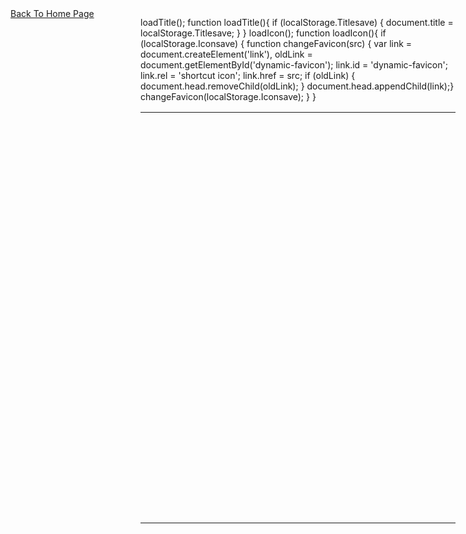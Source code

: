 loadTitle();
function  loadTitle(){
    if (localStorage.Titlesave) {
      document.title = localStorage.Titlesave;
 }
}
loadIcon();
function  loadIcon(){
    if (localStorage.Iconsave) {
      function changeFavicon(src) { var link = document.createElement('link'),     oldLink = document.getElementById('dynamic-favicon'); link.id = 'dynamic-favicon'; link.rel = 'shortcut icon'; link.href = src; if (oldLink) {  document.head.removeChild(oldLink);
} document.head.appendChild(link);}
changeFavicon(localStorage.Iconsave);
 }
}
</script>

<meta http-equiv="content-type" content="text/html; charset=UTF-8" />
<meta http-equiv="X-UA-Compatible" content="chrome=1" />
<script type="text/javascript">/* Copyright 2008 Google. */ (function() { /*

Copyright The Closure Library Authors.
SPDX-License-Identifier: Apache-2.0
*/


(function(){function e(g){this.t={};this.tick=function(h,k,f){this.t[h]=[void 0!=f?f:(new Date).getTime(),k];if(void 0==f)try{window.console.timeStamp("CSI/"+h)}catch(m){}};this.getStartTickTime=function(){return this.t.start[0]};this.tick("start",null,g)}var a;if(window.performance)var d=(a=window.performance.timing)&&a.responseStart;var l=0<d?new e(d):new e;window.jstiming={Timer:e,load:l};if(a){var b=a.navigationStart;0<b&&d>=b&&(window.jstiming.srt=d-b)}if(a){var c=window.jstiming.load;0<b&&d>=
b&&(c.tick("_wtsrt",void 0,b),c.tick("wtsrt_","_wtsrt",d),c.tick("tbsd_","wtsrt_"))}try{a=null,window.chrome&&window.chrome.csi&&(a=Math.floor(window.chrome.csi().pageT),c&&0<b&&(c.tick("_tbnd",void 0,window.chrome.csi().startE),c.tick("tbnd_","_tbnd",b))),null==a&&window.gtbExternal&&(a=window.gtbExternal.pageT()),null==a&&window.external&&(a=window.external.pageT,c&&0<b&&(c.tick("_tbnd",void 0,window.external.startE),c.tick("tbnd_","_tbnd",b))),a&&(window.jstiming.pt=a)}catch(g){}})(); })()
</script>
<script type="text/javascript">/* Copyright 2008 Google. */ (function() { function d(a){return document.getElementById(a)}window.byId=d;function g(a){return a.replace(/^\s+|\s+$/g,"")}window.trim=g;var h=[],k=0;window.JOT_addListener=function(a,b,c){var f=new String(k++);a={eventName:a,handler:b,compId:c,key:f};h.push(a);return f};window.JOT_removeListenerByKey=function(a){for(var b=0;b<h.length;b++)if(h[b].key==a){h.splice(b,1);break}};window.JOT_removeAllListenersForName=function(a){for(var b=0;b<h.length;b++)h[b].eventName==a&&h.splice(b,1)};
window.JOT_postEvent=function(a,b,c){var f={eventName:a,eventSrc:b||{},payload:c||{}};if(window.JOT_fullyLoaded)for(b=h.length,c=0;c<b&&c<h.length;c++){var e=h[c];e&&e.eventName==a&&(f.listenerCompId=e.compId||"",(e="function"==typeof e.handler?e.handler:window[e.handler])&&e(f))}else window.JOT_delayedEvents.push({eventName:a,eventSrc:b,payload:c})};window.JOT_delayedEvents=[];window.JOT_fullyLoaded=!1;
window.JOT_formatRelativeToNow=function(a,b){a=((new Date).getTime()-a)/6E4;if(1440<=a||0>a)return null;var c=0;60<=a&&(a/=60,c=2);2<=a&&c++;return b?window.JOT_siteRelTimeStrs[c].replace("__duration__",Math.floor(a)):window.JOT_userRelTimeStrs[c].replace("__duration__",Math.floor(a))}; })()
</script>
<script>

  

  var breadcrumbs = [{"path":"/site/tyronesgameshack/bloons-tower-defense-3","deleted":false,"title":"Duck Life 1","dir":"ltr"}];
  var JOT_clearDotPath = 'https://ssl.gstatic.com/sites/p/ee267c/system/app/images/cleardot.gif';

  
  var JOT_userRelTimeStrs = ["a minute ago","__duration__ minutes ago","an hour ago","__duration__ hours ago"];

  
  

  


  var webspace = {"gvizGstaticVersion":"current","enableAnalytics":true,"pageSharingId":"jotspot_page","codeembeds":{"outerIframeSrc":"https://www.gstatic.com/jotspot/embeds/code/0f08d42392f2000e7e3f3daf5b427a43/outer_iframe.html","innerIframeSrc":"https://1024545917-jotspot-embeds.googleusercontent.com/code/8d87fa64604b2a11fae2ed06104c58d3/inner_iframe.html"},"enableUniversalAnalytics":false,"sharingPolicy":"OPENED","siteTitle":"Unblocked Games WTF","experiments":{"enableSubpagesGadgetInTakeout":true,"overrideDisableDomainEditing":false,"DisableSiteEditingFeature__disable_site_editing":true,"disableDomainEditing":true},"jot2atari":{"eligibility":"INELIGIBLE"},"onepickUrl":"https://docs.google.com/picker","adsensePublisherId":null,"features":{"moreMobileStyleImprovements":null,"subscriptionDataMigrationInProgress":null,"plusBadge":false},"configProperties":{"disableSiteEditing":null},"isPublic":true,"newSitesBaseUrl":"https://sites.google.com","isConsumer":true,"serverFlags":{"jot2AtariLearnMoreUrl":"https://support.google.com/sites/answer/7035197"},"domainAnalyticsAccountId":"","plusPageId":"","signInUrl":"https://accounts.google.com/AccountChooser?continue\u003dhttps://sites.google.com/site/unblockedgameswtf/slope\u0026service\u003djotspot","analyticsAccountId":"UA-137373682-6","scottyUrl":"/_/upload","homePath":"/","siteNoticeUrlEnabled":false,"plusPageUrl":"","adsensePromoClickedOrSiteIneligible":true,"csiReportUri":"https://gg.google.com/csi","sharingId":"jotspot","termsUrl":"//www.google.com/intl/en/policies/terms/","gvizVersion":1,"editorResources":{"sitelayout":["https://ssl.gstatic.com/sites/p/853d0c/system/app/css/sitelayouteditor.css"],"text":["https://ssl.gstatic.com/sites/p/853d0c/system/js/codemirror.js","https://ssl.gstatic.com/sites/p/853d0c/system/app/css/codemirror_css.css","https://ssl.gstatic.com/sites/p/853d0c/system/js/trog_edit__en.js","https://ssl.gstatic.com/sites/p/853d0c/system/app/css/trogedit.css","/site/unblockedgameswtf/_/rsrc/1633591294000/system/app/css/editor.css","https://ssl.gstatic.com/sites/p/853d0c/system/app/css/codeeditor.css","/site/unblockedgameswtf/_/rsrc/1633591294000/system/app/css/camelot/editor-jfk.css"]},"sharingUrlPrefix":"/_/sharing","isAdsenseEnabled":true,"domain":"defaultdomain","baseUri":"/site/unblockedgameswtf","name":"unblockedgameswtf","siteTemplateId":false,"siteNoticeRevision":10,"siteNoticeUrlAddress":"https://sites.google.com/site/unblockedgame911/","siteNoticeMessage":"","page":{"isRtlLocale":false,"canDeleteWebspace":false,"isPageDraft":null,"parentPath":null,"parentWuid":null,"siteLocale":"en","timeZone":"America/Mexico_City","type":"text","title":"Slope","locale":"en","wuid":"wuid:gx:550e59617dbd5413","revision":41,"path":"/slope","isSiteRtlLocale":false,"pageInheritsPermissions":null,"name":"slope","canChangePath":true,"state":"","properties":{},"bidiEnabled":false,"currentTemplate":{"path":"/config/pagetemplates/test","title":"Test"}},"canPublishScriptToAnyone":true,"user":{"keyboardShortcuts":true,"sessionIndex":0,"guest_":false,"displayNameOrEmail":"Name","userName":"Name","uid":"123","domainUser":false,"renderMobile":false,"domain":null,"namespace":"i.com","hasWriteAccess":false,"namespaceUser":true,"primaryEmail":"email@example.com","hasAdminAccess":false,"isGoogleAdmin":false},"gadgets":{"baseUri":"/site/unblockedgameswtf/system/app/pages/gadgets"}};
  webspace.page.breadcrumbs = breadcrumbs;
  
  var JOT_siteRelTimeStrs = ["a minute ago","__duration__ minutes ago","an hour ago","__duration__ hours ago"];

</script>
<script type="text/javascript">
                window.jstiming.load.tick('scl');
              </script>
<style type="text/css">
</style>
<link rel="stylesheet" type="text/css" href="https://ssl.gstatic.com/sites/p/ee267c/system/app/themes/crystalpanel/standard-css-crystalpanel-ltr-ltr.css" />
<link rel="stylesheet" type="text/css" href="/site/tyronesgameshack/_/rsrc/1635405469000/system/app/css/overlay.css?cb=crystalpanel8a99%25150goog-ws-leftnone30themedefaultstandard" />
<link rel="stylesheet" type="text/css" href="/site/tyronesgameshack/_/rsrc/1635405469000/system/app/css/camelot/allthemes-view.css" />
<!--[if IE]>
          <link rel="stylesheet" type="text/css" href="/site/tyronesgameshack/system/app/css/camelot/allthemes%2die.css" />
        <![endif]-->
<script type="text/javascript">
                window.jstiming.load.tick('cl');
              </script>
</head>
       <a href="/"
       style="position:absolute;width;50px;height: 50px;left:20px;top: 50px;" >Back To Home Page</a>

<body xmlns="http://www.google.com/ns/jotspot" id="body" class=" en            ">

<td id="sites-canvas-wrapper">
<div id="sites-canvas" role="main">
<div id="goog-ws-editor-toolbar-container"> </div>
<div xmlns="http://www.w3.org/1999/xhtml" id="title-crumbs" style="">
</div>

<div id="sites-canvas-main" class="sites-canvas-main">
<div id="sites-canvas-main-content">
<div xmlns="http://www.w3.org/1999/xhtml" class="sites-layout-name-right-sidebar-hf sites-layout-vbox"><div class="sites-layout-tile sites-tile-name-header"><div dir="ltr"><div><div class="sites-embed-align-left-wrapping-off"><div class="sites-embed-border-off sites-embed sites-embed-full-width" style="width:100%;"><div class="sites-embed-content sites-embed-type-maestro"></div></div></div></div></div></div><table cellspacing="0" class="sites-layout-hbox"><tbody><tr><td class="sites-layout-tile sites-tile-name-content-1"><div dir="ltr"><div></div><div><div><div class="site-code-embed-container" data-code="&lt;script src=&quot;https://www-sites-opensocial.googleusercontent.com/gadgets/proxy/refresh=3600&amp;container=enterprise/https://sites.google.com/site/tyronstorage20/ruffle/ruffle.js&quot;&gt;&lt;/script&gt;&#xA;&#xA;&lt;object width=&quot;900&quot; height=&quot;650&quot;&gt;&#xA;    &lt;param name=&quot;movie&quot; value=&quot;https://www-sites-opensocial.googleusercontent.com/gadgets/proxy/refresh=3600&amp;container=enterprise/https://sites.google.com/site/game2swf/swf1/ducklife1.swf?attredirects=0&quot;&gt;&#xA;    &lt;embed src=&quot;https://www-sites-opensocial.googleusercontent.com/gadgets/proxy/refresh=3600&amp;container=enterprise/https://sites.google.com/site/game2swf/swf1/ducklife1.swf?attredirects=0&quot; width=&quot;900&quot; height=&quot;650&quot;&gt;" data-scrollable="false" style="display:block;float:left;width:900px;height:650px;"></div></div></div><div></div></div></td><td class="sites-layout-tile sites-tile-name-content-2 sites-canvas-sidebar"><div dir="ltr"><div><div class="sites-embed-align-left-wrapping-off"><div class="sites-embed-border-off sites-embed" style="width:185px;"><div class="sites-embed-content sites-embed-type-maestro"></div></div></div></div>
<br /></div></td></tr></tbody></table><div class="sites-layout-tile sites-tile-name-footer sites-layout-empty-tile"><div dir="ltr"><br /></div></div></div>
</div> 
</div> 
<div id="sites-canvas-bottom-panel">
<div xmlns="http://www.w3.org/1999/xhtml" id="COMP_page-subpages"> </div>

</table> 
</div> 
</div> 
<div id="sites-chrome-footer-wrapper">
<div id="sites-chrome-footer-wrapper-inside">
<div id="sites-chrome-footer">
</div>
</div>
</div>
</div> 
</div> 
<script xmlns="http://www.w3.org/1999/xhtml" type="text/javascript">
    window.jstiming.load.tick('sjl');
  </script>
<script xmlns="http://www.w3.org/1999/xhtml" src="https://ssl.gstatic.com/sites/p/ee267c/system/js/jot_min_view__en.js"></script>
<script xmlns="http://www.w3.org/1999/xhtml" type="text/javascript">
    window.jstiming.load.tick('jl');
  </script>
<script xmlns="http://www.w3.org/1999/xhtml" type="text/javascript">
                    sites.Searchbox.initialize(
                        'sites-searchbox-select-button',
                        {"object":[{"action":"/site/tyronesgameshack/system/app/pages/search","id":"search-site","label":"Search this site"},{"action":"/site/tyronesgameshack/system/app/pages/customSearch","id":"search-web","label":"Search web"}]}['object'],
                        'search-site',
                        {"label":"Configure search options...","url":"/site/tyronesgameshack/system/app/pages/admin/settings"});
                  </script>
<script xmlns="http://www.w3.org/1999/xhtml" type="text/javascript">
      gsites.HoverPopupMenu.createSiteDropdownMenus('sites-header-nav-dropdown', false);
    </script>
<script xmlns="http://www.w3.org/1999/xhtml" type="text/javascript" defer="true">
            JOT_setupNav("2bd", "Navigation", true);
            JOT_addListener('titleChange', 'JOT_NAVIGATION_titleChange', 'COMP_2bd');
          </script>
<script xmlns="http://www.w3.org/1999/xhtml" type="text/javascript">
              new sites.CommentPane('//docs.google.com/comments/u/0/d/AAHRpnXvxeV4dz17kJ3ooY5tJ_dhO165HQl7w9u3qxgXDlKr9zGBpd8xmTyzGJIeXBcg_oRo0sKLYYkOzCTZeDzVShJruZklGqmM050TuEtVIPaV0xWaLgWDCBqr-zthsJFqgRH_MgZ-7/api/js?token=AGNctVakEGJ_yjmbJV-C-1XbHfQCn6Lx_A:1636135537446',
                  false, false);
            </script>
<script xmlns="http://www.w3.org/1999/xhtml" type="text/javascript">
  setTimeout(function() {
    var fingerprint = gsites.date.TimeZone.getFingerprint([1109635200000, 1128902400000, 1130657000000, 1143333000000, 1143806400000, 1145000000000, 1146380000000, 1152489600000, 1159800000000, 1159500000000, 1162095000000, 1162075000000, 1162105500000]);
    gsites.Xhr.send('https://sites.google.com/site/tyronesgameshack/_/tz', null, null, 'GET', null, null, { afjstz: fingerprint });
  }, 500);
</script>
<script xmlns="http://www.w3.org/1999/xhtml">
                    window.onload = function() {
                      if (false) {
                        JOT_setMobilePreview();
                      }
                      var loadTimer = window.jstiming.load;
                      loadTimer.tick("ol");
                      loadTimer["name"] = "load," + webspace.page.type + ",user_page";
                      window.jstiming.report(loadTimer, {}, 'https://gg.google.com/csi');
                    }
                  </script>
<script xmlns="http://www.w3.org/1999/xhtml" type="text/javascript">
        JOT_insertAnalyticsCode(false,
            false);
      </script>
<script xmlns="http://www.w3.org/1999/xhtml" type="text/javascript">
    var maestroRunner = new gsites.pages.view.SitesMaestroRunner(
        webspace, "en");
    maestroRunner.initListeners();
    maestroRunner.installEditRender();
  </script>
<script xmlns="http://www.w3.org/1999/xhtml" type="text/javascript" defer="true">
  //<![CDATA[
    // Decorate any fastUI buttons on the page with a class of 'goog-button'.
    if (webspace.user.hasWriteAccess) {
      JOT_decorateButtons();
    }

    // Fires delayed events.
    (function() {
      JOT_fullyLoaded = true;
      var delayedEvents = JOT_delayedEvents;
      for (var x = 0; x < delayedEvents.length; x++) {
        var event = delayedEvents[x];
        JOT_postEvent(event.eventName, event.eventSrc, event.payload);
      }
      JOT_delayedEvents = null;
      JOT_postEvent('pageLoaded');
    })();
  //]]>
</script>
<script xmlns="http://www.w3.org/1999/xhtml" type="text/javascript">
    JOT_postEvent('decorateGvizCharts');
  </script>
<script type="text/javascript">
          JOT_setupPostRenderingManager();
        </script>
<script type="text/javascript">
          JOT_postEvent('renderPlus', null, 'sites-chrome-main');
        </script>
<script type="text/javascript">
          sites.codeembed.init();
        </script>
<div id="server-timer-div" style="display:none"> </div>
<script type="text/javascript">
          window.jstiming.load.tick('render');
          JOT_postEvent('usercontentrendered', this);
        </script>
</body>
</html>
